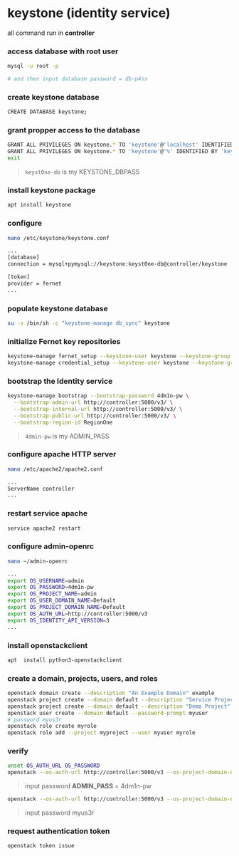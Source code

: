 # keystone (identity service)
all command run in **controller**

### access database with **root** user
```bash
mysql -u root -p

# and then input database password = db-p4ss
```

### create **keystone** database
```bash
CREATE DATABASE keystone;
```

### grant propper access to the database
```bash
GRANT ALL PRIVILEGES ON keystone.* TO 'keystone'@'localhost' IDENTIFIED BY 'keyst0ne-db';
GRANT ALL PRIVILEGES ON keystone.* TO 'keystone'@'%' IDENTIFIED BY 'keyst0ne-db';
exit
```
> `keyst0ne-db` is my KEYSTONE_DBPASS

### install keystone package
```bash
apt install keystone
```

### configure
```bash
nano /etc/keystone/keystone.conf

...
[database]
connection = mysql+pymysql://keystone:keyst0ne-db@controller/keystone

[token]
provider = fernet
...
```

### populate keystone database
```bash
su -s /bin/sh -c "keystone-manage db_sync" keystone
```

### initialize Fernet key repositories
```bash
keystone-manage fernet_setup --keystone-user keystone --keystone-group keystone
keystone-manage credential_setup --keystone-user keystone --keystone-group keystone
```

### bootstrap the Identity service
```bash
keystone-manage bootstrap --bootstrap-password 4dm1n-pw \
  --bootstrap-admin-url http://controller:5000/v3/ \
  --bootstrap-internal-url http://controller:5000/v3/ \
  --bootstrap-public-url http://controller:5000/v3/ \
  --bootstrap-region-id RegionOne
```
> `4dmin-pw` is my ADMIN_PASS

### configure apache HTTP server
```bash
nano /etc/apache2/apache2.conf

...
ServerName controller
...
```

### restart service apache 
```bash
service apache2 restart
```

### configure admin-openrc
```bash
nano ~/admin-openrc

...
export OS_USERNAME=admin
export OS_PASSWORD=4dm1n-pw
export OS_PROJECT_NAME=admin
export OS_USER_DOMAIN_NAME=Default
export OS_PROJECT_DOMAIN_NAME=Default
export OS_AUTH_URL=http://controller:5000/v3
export OS_IDENTITY_API_VERSION=3
...
```

### install openstackclient
```bash
apt  install python3-openstackclient
```

### create a domain, projects, users, and roles
```bash
openstack domain create --description "An Example Domain" example
openstack project create --domain default --description "Service Project" service
openstack project create --domain default --description "Demo Project" myproject
openstack user create --domain default --password-prompt myuser
# password myus3r
openstack role create myrole
openstack role add --project myproject --user myuser myrole
```

### verify
```bash
unset OS_AUTH_URL OS_PASSWORD
openstack --os-auth-url http://controller:5000/v3 --os-project-domain-name Default --os-user-domain-name Default --os-project-name admin --os-username admin token issue
```
> input password **ADMIN_PASS** = 4dm1n-pw

```bash
openstack --os-auth-url http://controller:5000/v3 --os-project-domain-name Default --os-user-domain-name Default --os-project-name myproject --os-username myuser token issue
```
> input password myus3r

### request authentication token
```bash
openstack token issue
```
